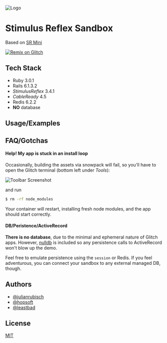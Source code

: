 ![Logo](https://camo.githubusercontent.com/b0ab1106f079aac465f467de9f6339656c5a5977dd31da1d6551836c89c639b8/68747470733a2f2f67697463646e2e6c696e6b2f7265706f2f686f70736f66742f7374696d756c75735f7265666c65782f6d61737465722f6173736574732f7374696d756c75732d7265666c65782d6c6f676f2d776974682d636f70792e737667)

    
# Stimulus Reflex Sandbox

Based on [SR Mini](https://github.com/hopsoft/sr_mini)



[![Remix on Glitch](https://cdn.gomix.com/f3620a78-0ad3-4f81-a271-c8a4faa20f86%2Fremix-button.svg)](https://glitch.com/edit/#!/remix/stimulus-reflex-sandbox)
## Tech Stack

- Ruby 3.0.1
- Rails 6.1.3.2
- *StimulusReflex* 3.4.1
- *CableReady* 4.5
- Redis 6.2.2
- **NO** database

  
## Usage/Examples


  
## FAQ/Gotchas

#### Help! My app is stuck in an install loop

Occasionally, building the assets via snowpack will fail, so you'll have to open the Glitch terminal (bottom left under *Tools*):

![Toolbar Screenshot](https://cdn.glitch.com/5d1b65f4-c468-4b36-bfe5-74a6315b9984%2FCleanShot%202021-05-09%20at%2014.11.00%402x.png?v=1620562298119)

and run

```bash
$ rm -rf node_modules
```

Your container will restart, installing fresh node modules, and the app should start correctly.

#### DB/Peristence/ActiveRecord

**There is no database**, due to the minimal and ephemeral nature of Glitch apps. However, [nulldb](https://github.com/nulldb/nulldb) is included so any persistence calls to ActiveRecord won't blow up the demo.

Feel free to emulate persistence using the `session` or Redis. If you feel adventurous, you can connect your sandbox to any external managed DB, though.

  
## Authors

- [@julianrubisch](https://www.github.com/julianrubisch)
- [@hopsoft](https://www.github.com/hopsoft)
- [@leastbad](https://www.github.com/leastbad)

  
## License

[MIT](https://choosealicense.com/licenses/mit/)

  